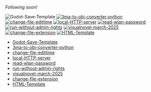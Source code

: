 <p><i>Following soon!</i></p>

<!-- Sorry for writing this in HTML! -->

<!-- written by weuritz8u -->
<!-- https://github.com/weuritz8u/projectlist -->

<div align="center>

<p><i>Following soon!</i></p>

</div>

<!-- Godot-Save-Template --> <a href="https://github.com/weuritz8u/Godot-Save-Template"><img src="https://github-readme-stats.vercel.app/api/pin/?username=weuritz8u&theme=midnight-purple&repo=Godot-Save-Template" alt="Godot-Save-Template"></a>
<!-- 3ma-to-obj-converter-python --> <a href="https://github.com/weuritz8u/3ma-to-obj-converter-python"><img src="https://github-readme-stats.vercel.app/api/pin/?username=weuritz8u&theme=midnight-purple&repo=3ma-to-obj-converter-python" alt="3ma-to-obj-converter-python"></a>
<!-- change-file-edittime --> <a href="https://github.com/weuritz8u/change-file-edittime"><img src="https://github-readme-stats.vercel.app/api/pin/?username=weuritz8u&theme=midnight-purple&repo=change-file-edittime" alt="change-file-edittime"></a>
<!-- local-HTTP-server --> <a href="https://github.com/weuritz8u/local-HTTP-server"><img src="https://github-readme-stats.vercel.app/api/pin/?username=weuritz8u&theme=midnight-purple&repo=local-HTTP-server" alt="local-HTTP-server"></a>
<!-- read-wlan-password --> <a href="https://github.com/weuritz8u/read-wlan-password"><img src="https://github-readme-stats.vercel.app/api/pin/?username=weuritz8u&theme=midnight-purple&repo=read-wlan-password" alt="read-wlan-password"></a>
<!-- run-without-admin-rights --> <a href="https://github.com/weuritz8u/run-without-admin-rights"><img src="https://github-readme-stats.vercel.app/api/pin/?username=weuritz8u&theme=midnight-purple&repo=run-without-admin-rights" alt="run-without-admin-rights"></a>
<!-- visualnovel-march-2025 --> <a href="https://github.com/weuritz8u/visualnovel-march-2025"><img src="https://github-readme-stats.vercel.app/api/pin/?username=weuritz8u&theme=midnight-purple&repo=visualnovel-march-2025" alt="visualnovel-march-2025"></a>
<!-- change-file-extension --> <a href="https://github.com/weuritz8u/change-file-extension"><img src="https://github-readme-stats.vercel.app/api/pin/?username=weuritz8u&theme=midnight-purple&repo=change-file-extension" alt="change-file-extension"></a>
<!-- HTML-Template --> <a href="https://github.com/weuritz8u/HTML-Template"><img src="https://github-readme-stats.vercel.app/api/pin/?username=weuritz8u&theme=midnight-purple&repo=HTML-Template" alt="HTML-Template"></a>
<!--

a topics to the csv table

-->

<ul>
<li><a href="https://github.com/weuritz8u/Godot-Save-Template">Godot-Save-Template</li>
<li><a href="https://github.com/weuritz8u/3ma-to-obj-converter-python">3ma-to-obj-converter-python</li>
<li><a href="https://github.com/weuritz8u/change-file-edittime">change-file-edittime</li>
<li><a href="https://github.com/weuritz8u/local-HTTP-server">local-HTTP-server</li>
<li><a href="https://github.com/weuritz8u/read-wlan-password">read-wlan-password</li>
<li><a href="https://github.com/weuritz8u/run-without-admin-rights">run-without-admin-rights</li>
<li><a href="https://github.com/weuritz8u/visualnovel-march-2025">visualnovel-march-2025</li>
<li><a href="https://github.com/weuritz8u/change-file-extension">change-file-extension</li>
<li><a href="https://github.com/weuritz8u/HTML-Template">HTML-Template</li>
</ul>
<!-- Template 3 -->
